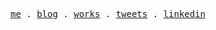 <p align="center">
  <samp>
    <a href="https://blog.okami101.io">me</a> .
    <a href="https://blog.okami101.io/posts">blog</a> .
    <a href="https://blog.okami101.io/works">works</a> .
    <a href="https://twitter.com/adr1enbe4udou1n">tweets</a> .
    <a href="https://www.linkedin.com/in/adr1enbe4udou1n">linkedin</a>
  </samp>
</p>
